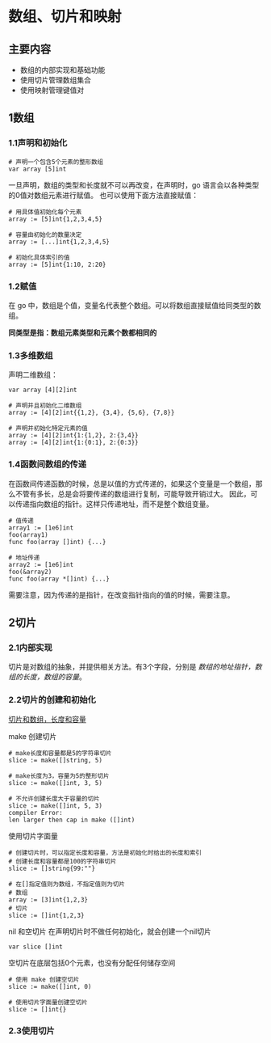 # 数组、切片和映射

## 主要内容
* 数组的内部实现和基础功能
* 使用切片管理数组集合
* 使用映射管理键值对

## 1数组
### 1.1声明和初始化


```
# 声明一个包含5个元素的整形数组
var array [5]int
```
一旦声明，数组的类型和长度就不可以再改变，在声明时，go 语言会以各种类型的0值对数组元素进行赋值。
也可以使用下面方法直接赋值：
```
# 用具体值初始化每个元素
array := [5]int{1,2,3,4,5}

# 容量由初始化的数量决定
array := [...]int{1,2,3,4,5}

# 初始化具体索引的值
array := [5]int{1:10, 2:20}
```


### 1.2赋值
在 go 中，数组是个值，变量名代表整个数组。可以将数组直接赋值给同类型的数组。

**同类型是指：数组元素类型和元素个数都相同的**

### 1.3多维数组

声明二维数组：
```
var array [4][2]int

# 声明并且初始化二维数组
array := [4][2]int{{1,2}, {3,4}, {5,6}, {7,8}}

# 声明并初始化特定元素的值
array := [4][2]int{1:{1,2}, 2:{3,4}}
array := [4][2]int{1:{0:1}, 2:{0:3}}
```

### 1.4函数间数组的传递

在函数间传递函数的时候，总是以值的方式传递的，如果这个变量是一个数组，那么不管有多长，总是会将要传递的数组进行复制，可能导致开销过大。
因此，可以传递指向数组的指针。这样只传递地址，而不是整个数组变量。

```
# 值传递
array1 := [1e6]int
foo(array1)
func foo(array []int) {...}

# 地址传递
array2 := [1e6]int
foo(&array2)
func foo(array *[]int) {...}
```
需要注意，因为传递的是指针，在改变指针指向的值的时候，需要注意。

## 2切片

### 2.1内部实现
切片是对数组的抽象，并提供相关方法。有3个字段，分别是 *数组的地址指针，数组的长度，数组的容量*。

### 2.2切片的创建和初始化
[切片和数组，长度和容量](https://linux.cn/article-8564-1.html)

make 创建切片
```
# make长度和容量都是5的字符串切片
slice := make([]string, 5)

# make长度为3，容量为5的整形切片
slice := make([]int, 3, 5)

# 不允许创建长度大于容量的切片
slice := make([]int, 5, 3)
compiler Error:
len larger then cap in make ([]int)
```
使用切片字面量
```
# 创建切片时，可以指定长度和容量，方法是初始化时给出的长度和索引
# 创建长度和容量都是100的字符串切片
slice := []string{99:""}

# 在[]指定值则为数组，不指定值则为切片
# 数组
array := [3]int{1,2,3}
# 切片
slice := []int{1,2,3}
```


nil 和空切片
在声明切片时不做任何初始化，就会创建一个nil切片
```
var slice []int
```
空切片在底层包括0个元素，也没有分配任何储存空间
```
# 使用 make 创建空切片
slice := make([]int, 0)

# 使用切片字面量创建空切片
slice := []int{}
```

### 2.3使用切片